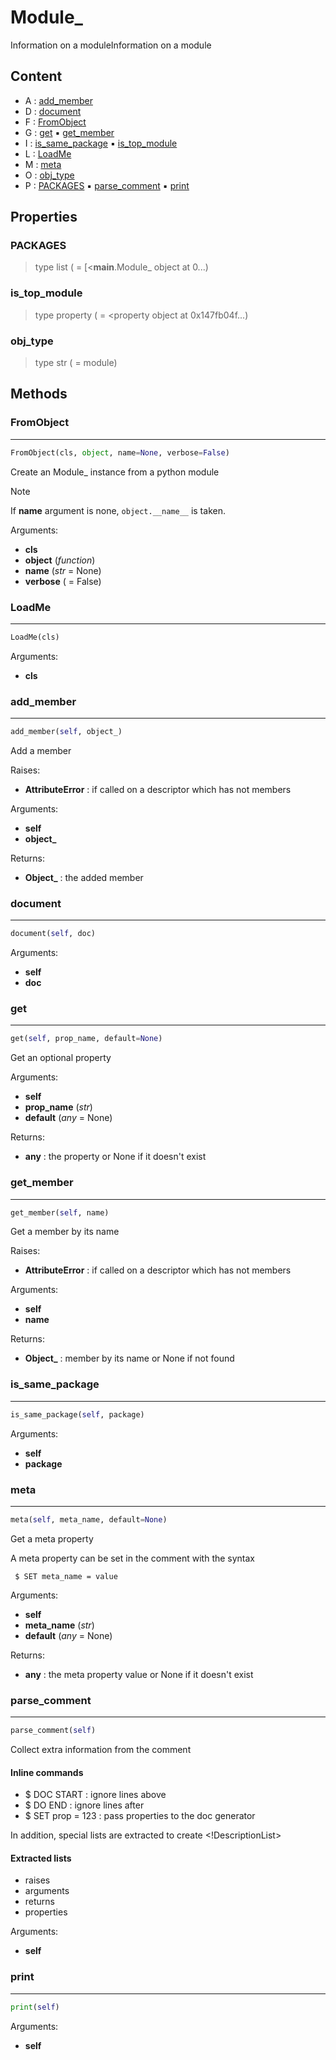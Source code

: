# Module_

Information on a moduleInformation on a module

## Content


- A : [add_member](#add_member)
- D : [document](#document)
- F : [FromObject](#fromobject)
- G : [get](#get) :black_small_square: [get_member](#get_member)
- I : [is_same_package](#is_same_package) :black_small_square: [is_top_module](#is_top_module)
- L : [LoadMe](#loadme)
- M : [meta](#meta)
- O : [obj_type](#obj_type)
- P : [PACKAGES](#packages) :black_small_square: [parse_comment](#parse_comment) :black_small_square: [print](#print)



## Properties

### PACKAGES


> type list ( = [<__main__.Module_ object at 0...)



### is_top_module


> type property ( = <property object at 0x147fb04f...)



### obj_type


> type str ( = module)



## Methods

### FromObject

----------



``` python
FromObject(cls, object, name=None, verbose=False)
```

Create an Module_ instance from a python module

> [!NOTE]
> If **name** argument is none, `object.__name__` is taken.

Arguments:
- **cls**
- **object** (_function_)
- **name** (_str_ = None)
- **verbose** ( = False)



### LoadMe

----------



``` python
LoadMe(cls)
```



Arguments:
- **cls**



### add_member

----------



``` python
add_member(self, object_)
```

Add a member

Raises:
- **AttributeError** : if called on a descriptor which has not members



Arguments:
- **self**
- **object_**



Returns:
- **Object_** : the added member



### document

----------



``` python
document(self, doc)
```



Arguments:
- **self**
- **doc**



### get

----------



``` python
get(self, prop_name, default=None)
```

Get an optional property

Arguments:
- **self**
- **prop_name** (_str_)
- **default** (_any_ = None)



Returns:
- **any** : the property or None if it doesn't exist



### get_member

----------



``` python
get_member(self, name)
```

Get a member by its name

Raises:
- **AttributeError** : if called on a descriptor which has not members



Arguments:
- **self**
- **name**



Returns:
- **Object_** : member by its name or None if not found



### is_same_package

----------



``` python
is_same_package(self, package)
```



Arguments:
- **self**
- **package**



### meta

----------



``` python
meta(self, meta_name, default=None)
```

Get a meta property

A meta property can be set in the comment with the syntax
```
 $ SET meta_name = value
```

Arguments:
- **self**
- **meta_name** (_str_)
- **default** (_any_ = None)



Returns:
- **any** : the meta property value or None if it doesn't exist



### parse_comment

----------



``` python
parse_comment(self)
```

Collect extra information from the comment

#### Inline commands
- $ DOC START : ignore lines above
- $ DO END : ignore lines after
- $ SET prop = 123 : pass properties to the doc generator

In addition, special lists are extracted to create <!DescriptionList>

#### Extracted lists
- raises
- arguments
- returns
- properties

Arguments:
- **self**



### print

----------



``` python
print(self)
```



Arguments:
- **self**

